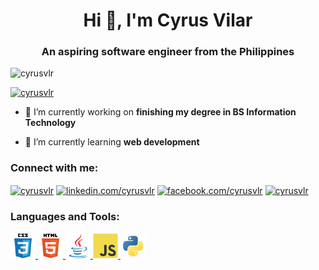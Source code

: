 <h1 align="center">Hi 👋, I'm Cyrus Vilar</h1>
<h3 align="center">An aspiring software engineer from the Philippines</h3>

<p align="left"> <img src="https://komarev.com/ghpvc/?username=cyrusvlr&label=Profile%20views&color=0e75b6&style=flat" alt="cyrusvlr" /> </p>

<p align="left"> <a href="https://twitter.com/cyrusvlr" target="blank"><img src="https://img.shields.io/twitter/follow/cyrusvlr?logo=twitter&style=for-the-badge" alt="cyrusvlr" /></a> </p>

- 🔭 I’m currently working on **finishing my degree in BS Information Technology**

- 🌱 I’m currently learning **web development**

<h3 align="left">Connect with me:</h3>
<p align="left">
<a href="https://twitter.com/cyrusvlr" target="blank"><img align="center" src="https://raw.githubusercontent.com/rahuldkjain/github-profile-readme-generator/master/src/images/icons/Social/twitter.svg" alt="cyrusvlr" height="30" width="40" /></a>
<a href="https://www.linkedin.com/in/cyrusvlr/" target="blank"><img align="center" src="https://raw.githubusercontent.com/rahuldkjain/github-profile-readme-generator/master/src/images/icons/Social/linked-in-alt.svg" alt="linkedin.com/cyrusvlr" height="30" width="40" /></a>
<a href="https://facebook.com/cyrusvlr" target="blank"><img align="center" src="https://raw.githubusercontent.com/rahuldkjain/github-profile-readme-generator/master/src/images/icons/Social/facebook.svg" alt="facebook.com/cyrusvlr" height="30" width="40" /></a>
<a href="https://instagram.com/cyrusvlr" target="blank"><img align="center" src="https://raw.githubusercontent.com/rahuldkjain/github-profile-readme-generator/master/src/images/icons/Social/instagram.svg" alt="cyrusvlr" height="30" width="40" /></a>
</p>

<h3 align="left">Languages and Tools:</h3>
<p align="left"> <a href="https://www.w3schools.com/css/" target="_blank"> <img src="https://raw.githubusercontent.com/devicons/devicon/master/icons/css3/css3-original-wordmark.svg" alt="css3" width="40" height="40"/> </a> <a href="https://www.w3.org/html/" target="_blank"> <img src="https://raw.githubusercontent.com/devicons/devicon/master/icons/html5/html5-original-wordmark.svg" alt="html5" width="40" height="40"/> </a> <a href="https://www.java.com" target="_blank"> <img src="https://raw.githubusercontent.com/devicons/devicon/master/icons/java/java-original.svg" alt="java" width="40" height="40"/> </a> <a href="https://developer.mozilla.org/en-US/docs/Web/JavaScript" target="_blank"> <img src="https://raw.githubusercontent.com/devicons/devicon/master/icons/javascript/javascript-original.svg" alt="javascript" width="40" height="40"/> </a> <a href="https://www.python.org" target="_blank"> <img src="https://raw.githubusercontent.com/devicons/devicon/master/icons/python/python-original.svg" alt="python" width="40" height="40"/> </a> </p>
